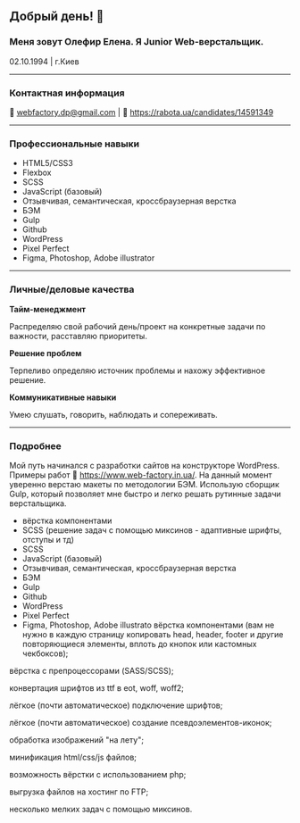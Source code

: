 ## Добрый день! 👋


### Меня зовут Олефир Елена. Я Junior Web-верстальщик.

02.10.1994 | г.Киев

____

### Контактная информация

:email: webfactory.dp@gmail.com | :link: https://rabota.ua/candidates/14591349

____

### Профессиональные навыки

- HTML5/CSS3
- Flexbox
- SCSS
- JavaScript (базовый)
- Отзывчивая, семантическая, кроссбраузерная верстка
- БЭМ
- Gulp
- Github
- WordPress
- Pixel Perfect
- Figma, Photoshop, Adobe illustrator

____

### Личные/деловые качества

**Тайм-менеджмент**

Распределяю свой рабочий день/проект на конкретные задачи по важности, расставляю приоритеты. 

**Решение проблем**

Терпеливо определяю источник проблемы и нахожу эффективное решение. 

**Коммуникативные навыки**

Умею слушать, говорить, наблюдать и сопереживать.

____

### Подробнее

Мой путь начинался с разработки сайтов на конструкторе WordPress. Примеры работ :link: https://www.web-factory.in.ua/. 
На данный момент уверенно верстаю макеты по методологии БЭМ. Использую сборщик Gulp, который позволяет мне быстро и легко решать рутинные задачи верстальщика. 

- вёрстка компонентами
- SCSS (решение задач с помощью миксинов - адаптивные шрифты, отступы и тд)
- SCSS
- JavaScript (базовый)
- Отзывчивая, семантическая, кроссбраузерная верстка
- БЭМ
- Gulp
- Github
- WordPress
- Pixel Perfect
- Figma, Photoshop, Adobe illustrato
вёрстка компонентами (вам не нужно в каждую страницу копировать head, header, footer и другие повторяющиеся элементы, вплоть до кнопок или кастомных чекбоксов);

вёрстка с препроцессорами (SASS/SCSS);

конвертация шрифтов из ttf в eot, woff, woff2;

лёгкое (почти автоматическое) подключение шрифтов;

лёгкое (почти автоматическое) создание псевдоэлементов-иконок;

обработка изображений "на лету";

минификация html/css/js файлов;

возможность вёрстки с использованием php;

выгрузка файлов на хостинг по FTP;

несколько мелких задач с помощью миксинов.



